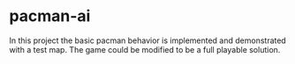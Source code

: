 # pacman-ai
In this project the basic pacman behavior is implemented and demonstrated with a test map. The game could be modified to be a full playable solution.
